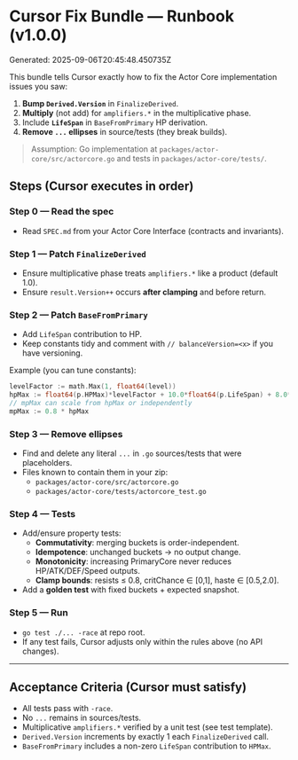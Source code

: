 # Cursor Fix Bundle — Runbook (v1.0.0)
Generated: 2025-09-06T20:45:48.450735Z

This bundle tells Cursor exactly how to fix the Actor Core implementation issues you saw:
1) **Bump `Derived.Version`** in `FinalizeDerived`.
2) **Multiply** (not add) for `amplifiers.*` in the multiplicative phase.
3) Include **`LifeSpan`** in `BaseFromPrimary` HP derivation.
4) **Remove `...` ellipses** in source/tests (they break builds).

> Assumption: Go implementation at `packages/actor-core/src/actorcore.go` and tests in `packages/actor-core/tests/`.

## Steps (Cursor executes in order)

### Step 0 — Read the spec
- Read `SPEC.md` from your Actor Core Interface (contracts and invariants).

### Step 1 — Patch `FinalizeDerived`
- Ensure multiplicative phase treats `amplifiers.*` like a product (default 1.0).
- Ensure `result.Version++` occurs **after clamping** and before return.

### Step 2 — Patch `BaseFromPrimary`
- Add `LifeSpan` contribution to HP.
- Keep constants tidy and comment with `// balanceVersion=<x>` if you have versioning.

Example (you can tune constants):
```go
levelFactor := math.Max(1, float64(level))
hpMax := float64(p.HPMax)*levelFactor + 10.0*float64(p.LifeSpan) + 8.0*float64(p.Defense)
// mpMax can scale from hpMax or independently
mpMax := 0.8 * hpMax
```

### Step 3 — Remove ellipses
- Find and delete any literal `...` in `.go` sources/tests that were placeholders.
- Files known to contain them in your zip:
  - `packages/actor-core/src/actorcore.go`
  - `packages/actor-core/tests/actorcore_test.go`

### Step 4 — Tests
- Add/ensure property tests:
  - **Commutativity**: merging buckets is order-independent.
  - **Idempotence**: unchanged buckets → no output change.
  - **Monotonicity**: increasing PrimaryCore never reduces HP/ATK/DEF/Speed outputs.
  - **Clamp bounds**: resists ≤ 0.8, critChance ∈ [0,1], haste ∈ [0.5,2.0].
- Add a **golden test** with fixed buckets + expected snapshot.

### Step 5 — Run
- `go test ./... -race` at repo root.
- If any test fails, Cursor adjusts only within the rules above (no API changes).

---

## Acceptance Criteria (Cursor must satisfy)
- All tests pass with `-race`.
- No `...` remains in sources/tests.
- Multiplicative `amplifiers.*` verified by a unit test (see test template).
- `Derived.Version` increments by exactly 1 each `FinalizeDerived` call.
- `BaseFromPrimary` includes a non-zero `LifeSpan` contribution to `HPMax`.

